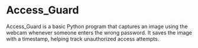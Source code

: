 # Access_Guard
Access_Guard is a basic Python program that captures an image using the webcam whenever someone enters the wrong password. It saves the image with a timestamp, helping track unauthorized access attempts.
